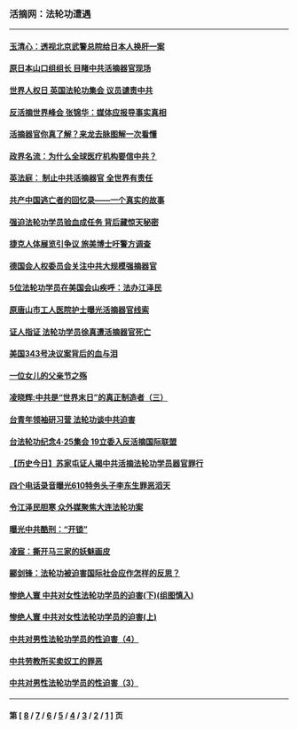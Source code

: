 ### 活摘网：法轮功遭遇
---
#### [玉清心：透视北京武警总院给日本人换肝一案](../../pages/nf5881/n13771978.md?12170430) 
#### [原日本山口组组长 目睹中共活摘器官现场](../../pages/nf5881/n13767360.md?12170430) 
#### [世界人权日 英国法轮功集会 议员谴责中共](../../pages/nf5881/n13431763.md?12170430) 
#### [反活摘世界峰会 张锦华：媒体应报导事实真相](../../pages/nf5881/n13278502.md?12170430) 
#### [活摘器官你真了解？来龙去脉图解一次看懂](../../pages/nf5881/n13013820.md?12170430) 
#### [政界名流：为什么全球医疗机构要信中共？](../../pages/nf5881/n11945479.md?12170430) 
#### [英法庭： 制止中共活摘器官 全世界有责任](../../pages/nf5881/n11330691.md?12170430) 
#### [共产中国逃亡者的回忆录——一个真实的故事](../../pages/nf5881/n10918649.md?12170430) 
#### [强迫法轮功学员验血成任务 背后藏惊天秘密](../../pages/nf5881/n4252384.md?12170430) 
#### [捷克人体展览引争议 旅美博士吁警方调查](../../pages/nf5881/n9429187.md?12170430) 
#### [德国会人权委员会关注中共大规模强摘器官](../../pages/nf5881/n8418950.md?12170430) 
#### [5位法轮功学员在美国会山疾呼：法办江泽民](../../pages/nf5881/n8101519.md?12170430) 
#### [原唐山市工人医院护士曝光活摘器官线索](../../pages/nf5881/n8076384.md?12170430) 
#### [证人指证 法轮功学员徐真遭活摘器官死亡](../../pages/nf5881/n8042467.md?12170430) 
#### [美国343号决议案背后的血与泪](../../pages/nf5881/n8020684.md?12170430) 
#### [一位女儿的父亲节之殇](../../pages/nf5881/n8014122.md?12170430) 
#### [凌晓辉:中共是“世界末日”的真正制造者（三）](../../pages/nf5881/n4210333.md?12170430) 
#### [台青年领袖研习营 法轮功谈中共迫害](../../pages/nf5881/n4141857.md?12170430) 
#### [台法轮功纪念4‧25集会 19立委入反活摘国际联盟](../../pages/nf5881/n4141821.md?12170430) 
#### [【历史今日】苏家屯证人揭中共活摘法轮功学员器官罪行](../../pages/nf5881/n4135912.md?12170430) 
#### [四个电话录音曝光610特务头子李东生罪恶滔天](../../pages/nf5881/n4040060.md?12170430) 
#### [令江泽民胆寒 众外媒聚焦大连法轮功案](../../pages/nf5881/n3932671.md?12170430) 
#### [曝光中共酷刑：“开锁”](../../pages/nf5881/n3889373.md?12170430) 
#### [凌宸：撕开马三家的妖魅画皮](../../pages/nf5881/n3849369.md?12170430) 
#### [郦剑锋：法轮功被迫害国际社会应作怎样的反思？](../../pages/nf5881/n3824560.md?12170430) 
#### [惨绝人寰 中共对女性法轮功学员的迫害(下)(组图慎入)](../../pages/nf5881/n3816285.md?12170430) 
#### [惨绝人寰 中共对女性法轮功学员的迫害(上)](../../pages/nf5881/n3815374.md?12170430) 
#### [中共对男性法轮功学员的性迫害（4）](../../pages/nf5881/n3769144.md?12170430) 
#### [中共劳教所买卖奴工的罪恶](../../pages/nf5881/n3769378.md?12170430) 
#### [中共对男性法轮功学员的性迫害（3）](../../pages/nf5881/n3768231.md?12170430) 

---
#### 第 [ [8](./8.md?12170430) / [7](./7.md?12170430) / [6](./6.md?12170430) / [5](./5.md?12170430) / [4](./4.md?12170430) / [3](./3.md?12170430) / [2](./2.md?12170430) / [1](./1.md?12170430) ] 页
